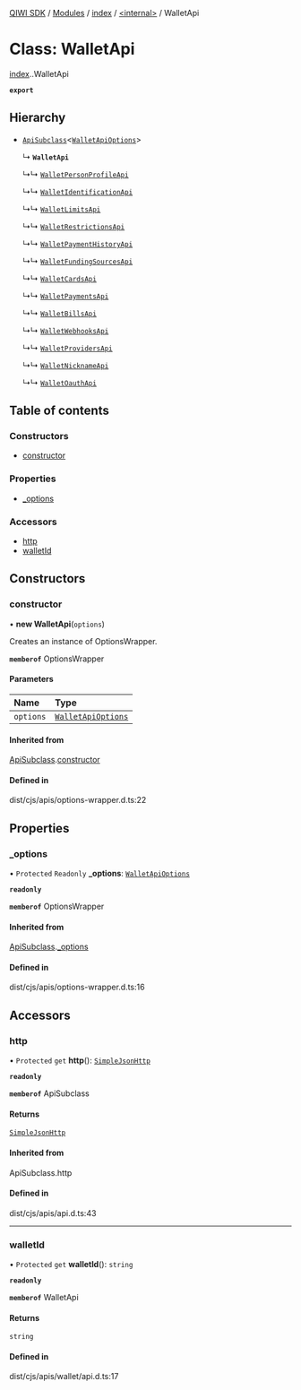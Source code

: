 [QIWI SDK](../README.md) / [Modules](../modules.md) / [index](../modules/index.md) / [<internal\>](../modules/index._internal_.md) / WalletApi

# Class: WalletApi

[index](../modules/index.md).[<internal>](../modules/index._internal_.md).WalletApi

**`export`**

## Hierarchy

- [`ApiSubclass`](index._internal_.ApiSubclass.md)<[`WalletApiOptions`](../interfaces/index.QIWI.WalletApiOptions.md)\>

  ↳ **`WalletApi`**

  ↳↳ [`WalletPersonProfileApi`](index._internal_.WalletPersonProfileApi.md)

  ↳↳ [`WalletIdentificationApi`](index._internal_.WalletIdentificationApi.md)

  ↳↳ [`WalletLimitsApi`](index._internal_.WalletLimitsApi.md)

  ↳↳ [`WalletRestrictionsApi`](index._internal_.WalletRestrictionsApi.md)

  ↳↳ [`WalletPaymentHistoryApi`](index._internal_.WalletPaymentHistoryApi.md)

  ↳↳ [`WalletFundingSourcesApi`](index._internal_.WalletFundingSourcesApi.md)

  ↳↳ [`WalletCardsApi`](index._internal_.WalletCardsApi.md)

  ↳↳ [`WalletPaymentsApi`](index._internal_.WalletPaymentsApi.md)

  ↳↳ [`WalletBillsApi`](index._internal_.WalletBillsApi.md)

  ↳↳ [`WalletWebhooksApi`](index._internal_.WalletWebhooksApi.md)

  ↳↳ [`WalletProvidersApi`](index._internal_.WalletProvidersApi.md)

  ↳↳ [`WalletNicknameApi`](index._internal_.WalletNicknameApi.md)

  ↳↳ [`WalletOauthApi`](index._internal_.WalletOauthApi.md)

## Table of contents

### Constructors

- [constructor](index._internal_.WalletApi.md#constructor)

### Properties

- [\_options](index._internal_.WalletApi.md#_options)

### Accessors

- [http](index._internal_.WalletApi.md#http)
- [walletId](index._internal_.WalletApi.md#walletid)

## Constructors

### constructor

• **new WalletApi**(`options`)

Creates an instance of OptionsWrapper.

**`memberof`** OptionsWrapper

#### Parameters

| Name | Type |
| :------ | :------ |
| `options` | [`WalletApiOptions`](../interfaces/index.QIWI.WalletApiOptions.md) |

#### Inherited from

[ApiSubclass](index._internal_.ApiSubclass.md).[constructor](index._internal_.ApiSubclass.md#constructor)

#### Defined in

dist/cjs/apis/options-wrapper.d.ts:22

## Properties

### \_options

• `Protected` `Readonly` **\_options**: [`WalletApiOptions`](../interfaces/index.QIWI.WalletApiOptions.md)

**`readonly`**

**`memberof`** OptionsWrapper

#### Inherited from

[ApiSubclass](index._internal_.ApiSubclass.md).[_options](index._internal_.ApiSubclass.md#_options)

#### Defined in

dist/cjs/apis/options-wrapper.d.ts:16

## Accessors

### http

• `Protected` `get` **http**(): [`SimpleJsonHttp`](index.QIWI.SimpleJsonHttp.md)

**`readonly`**

**`memberof`** ApiSubclass

#### Returns

[`SimpleJsonHttp`](index.QIWI.SimpleJsonHttp.md)

#### Inherited from

ApiSubclass.http

#### Defined in

dist/cjs/apis/api.d.ts:43

___

### walletId

• `Protected` `get` **walletId**(): `string`

**`readonly`**

**`memberof`** WalletApi

#### Returns

`string`

#### Defined in

dist/cjs/apis/wallet/api.d.ts:17

